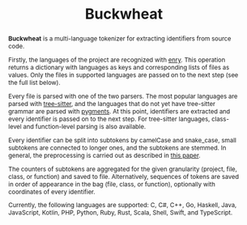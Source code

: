 ---
title: "Buckwheat"
collection: tools
permalink: /tools/buckwheat
tag: 'A multi-language tokenizer for extracting identifiers from source code.'
tool: 'https://github.com/JetBrains-Research/buckwheat'
abstract: '<p><b>Buckwheat</b> is a multi-language tokenizer for extracting identifiers from source code.</p><p>Firstly, the languages of the project are recognized with <a href="https://github.com/src-d/enry">enry</a>. This operation returns a dictionary with languages as keys and corresponding lists of files as values. Only the files in supported languages are passed on to the next step (see the full list below).</p><p>Every file is parsed with one of the two parsers. The most popular languages are parsed with <a href="https://tree-sitter.github.io/tree-sitter/">tree-sitter</a>, and the languages that do not yet have tree-sitter grammar are parsed with <a href ="https://pygments.org/">pygments</a>. At this point, identifiers are extracted and every identifier is passed on to the next step. For tree-sitter languages, class-level and function-level parsing is also available.</p><p>Every identifier can be split into subtokens by camelCase and snake_case, small subtokens are connected to longer ones, and the subtokens are stemmed. In general, the preprocessing is carried out as described in <a href="https://arxiv.org/abs/1704.00135">this paper</a>.</p><p>The counters of subtokens are aggregated for the given granularity (project, file, class, or function) and saved to file. Alternatively, sequences of tokens are saved in order of appearance in the bag (file, class, or function), optionally with coordinates of every identifier.</p><p>Currently, the following languages are supported: C, C#, C++, Go, Haskell, Java, JavaScript, Kotlin, PHP, Python, Ruby, Rust, Scala, Shell, Swift, and TypeScript.</p>'
---